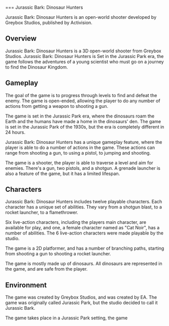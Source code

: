 
===
Jurassic Bark: Dinosaur Hunters

Jurassic Bark: Dinosaur Hunters is an open-world shooter developed by Greybox Studios, published by Activision.

## Overview

Jurassic Bark: Dinosaur Hunters is a 3D open-world shooter from Greybox Studios. Jurassic Bark: Dinosaur Hunters is Set in the Jurassic Park era, the game follows the adventures of a young scientist who must go on a journey to find the Dinosaur Kingdom.

## Gameplay

The goal of the game is to progress through levels to find and defeat the enemy. The game is open-ended, allowing the player to do any number of actions from getting a weapon to shooting a gun.

The game is set in the Jurassic Park era, where the dinosaurs roam the Earth and the humans have made a home in the dinosaurs' den. The game is set in the Jurassic Park of the 1930s, but the era is completely different in 24 hours.

Jurassic Bark: Dinosaur Hunters has a unique gameplay feature, where the player is able to do a number of actions in the game. These actions can range from shooting a gun, to using a pistol, to jumping and shooting.

The game is a shooter, the player is able to traverse a level and aim for enemies. There's a gun, two pistols, and a shotgun. A grenade launcher is also a feature of the game, but it has a limited lifespan.

## Characters

Jurassic Bark: Dinosaur Hunters includes twelve playable characters. Each character has a unique set of abilities. They vary from a shotgun blast, to a rocket launcher, to a flamethrower.

Six live-action characters, including the players main character, are available for play, and one, a female character named as "Cat Noir", has a number of abilities. The 6 live-action characters were made playable by the studio.

The game is a 2D platformer, and has a number of branching paths, starting from shooting a gun to shooting a rocket launcher.

The game is mostly made up of dinosaurs. All dinosaurs are represented in the game, and are safe from the player.

## Environment

The game was created by Greybox Studios, and was created by EA. The game was originally called Jurassic Park, but the studio decided to call it Jurassic Bark.

The game takes place in a Jurassic Park setting, the game

